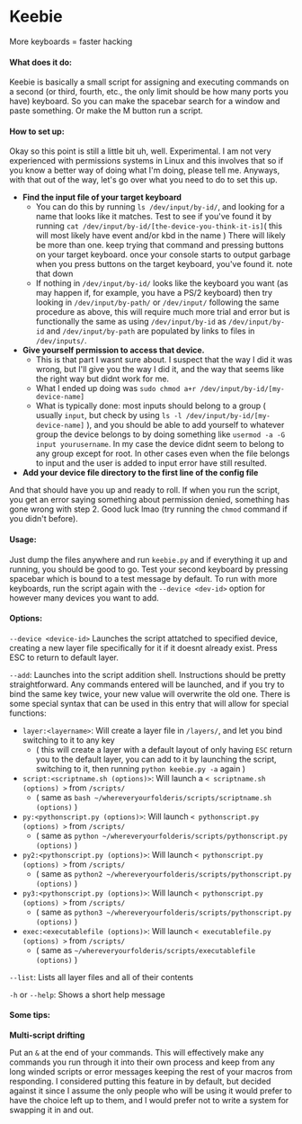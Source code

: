 # Keebie

More keyboards = faster hacking



#### What does it do:

Keebie is basically a small script for assigning and executing commands on a second (or third, fourth, etc., the only limit should be how many ports you have) keyboard. So you can make the spacebar search for a window and paste something. Or make the M button run a script.



#### How to set up:

Okay so this point is still a little bit uh, well. Experimental. I am not very experienced with permissions systems in Linux and this involves that so if you know a better way of doing what I'm doing, please tell me. Anyways, with that out of the way, let's go over what you need to do to set this up.

- **Find the input file of your target keyboard**
  - You can do this by running `ls /dev/input/by-id/`, and looking for a name that looks like it matches. Test to see if you've found it by running `cat /dev/input/by-id/[the-device-you-think-it-is]`( this will most likely have event and/or kbd in the name ) There will likely be more than one. keep trying that command and pressing buttons on your target keyboard. once your console starts to output garbage when you press buttons on the target keyboard, you've found it. note that down
  - If nothing in `/dev/input/by-id/` looks like the keyboard you want (as may happen if, for example, you have a PS/2 keyboard) then try looking in `/dev/input/by-path/` or `/dev/input/` following the same procedure as above, this will require much more trial and error but is functionally the same as using `/dev/input/by-id` as `/dev/input/by-id` and `/dev/input/by-path` are populated by links to files in `/dev/inputs/`.
- **Give yourself permission to access that device.**
  - This is that part I wasnt sure about. I suspect that the way I did it was wrong, but I'll give you the way I did it, and the way that seems like the right way but didnt work for me.
  - What I ended up doing was `sudo chmod a+r /dev/input/by-id/[my-device-name]`
  - What is typically done: most inputs should belong to a group ( usually `input`, but check by using `ls -l /dev/input/by-id/[my-device-name]` ), and you should be able to add yourself to whatever group the device belongs to by doing something like `usermod -a -G input yourusername`. In my case the device didnt seem to belong to any group except for root. In other cases even when the file belongs to input and the user is added to input error have still resulted.
- **Add your device file directory to the first line of the config file**

And that should have you up and ready to roll. If when you run the script, you get an error saying something about permission denied, something has gone wrong with step 2. Good luck lmao (try running the `chmod` command if you didn't before).



#### Usage:

Just dump the files anywhere and run `keebie.py` and if everything it up and running, you should be good to go. Test your second keyboard by pressing spacebar which is bound to a test message by default. To run with more keyboards, run the script again with the `--device <dev-id>` option for however many devices you want to add. 

#### Options:

`--device <device-id>` Launches the script attatched to specified device, creating a new layer file specifically for it if it doesnt already exist. Press ESC to return to default layer.

 `--add`: Launches into the script addition shell. Instructions should be pretty straightforward. Any commands entered will be launched, and if you try to bind the same key twice, your new value will overwrite the old one. There is some special syntax that can be used in this entry that will allow for special functions:

- `layer:<layername>`: Will create a layer file in  `/layers/`, and let you bind switching to it to any key
  - ( this will create a layer with a default layout of only having `ESC` return you to the default layer, you can add to it by launching the script, switching to it, then running `python keebie.py -a` again )
- `script:<scriptname.sh (options)>`: Will launch a `< scriptname.sh (options) >` from `/scripts/`
  - ( same as `bash ~/whereveryourfolderis/scripts/scriptname.sh (options)` )
- `py:<pythonscript.py (options)>`: Will launch `< pythonscript.py (options) >` from `/scripts/` 
  - ( same as `python ~/whereveryourfolderis/scripts/pythonscript.py (options)` )
- `py2:<pythonscript.py (options)>`: Will launch `< pythonscript.py (options) >` from `/scripts/` 
  - ( same as `python2 ~/whereveryourfolderis/scripts/pythonscript.py (options)` )
- `py3:<pythonscript.py (options)>`: Will launch `< pythonscript.py (options) >` from `/scripts/` 
  - ( same as `python3 ~/whereveryourfolderis/scripts/pythonscript.py (options)` )
- `exec:<executablefile (options)>`: Will launch `< executablefile.py (options) >` from `/scripts/` 
  - ( same as `~/whereveryourfolderis/scripts/executablefile (options)` )



`--list`: Lists all layer files and all of their contents

`-h` or `--help`: Shows a short help message



#### Some tips:

**Multi-script drifting**

​Put an `&` at the end of your commands. This will effectively make any commands you run through it into their own process and keep from any long winded scripts or error messages keeping the rest of your macros from responding. I considered putting this feature in by default, but decided against it since I assume the only people who will be using it would prefer to have the choice left up to them, and I would prefer not to write a system for swapping it in and out.
